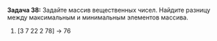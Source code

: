 **Задача 38:** Задайте массив вещественных чисел. Найдите разницу между максимальным и минимальным элементов массива.

1. [3 7 22 2 78] -> 76